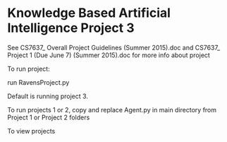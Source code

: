 Knowledge Based Artificial Intelligence Project 3
=============



See CS7637_ Overall Project Guidelines (Summer 2015).doc
and CS7637_ Project 1 (Due June 7) (Summer 2015).doc
for more info about project

To run project:

run RavensProject.py

Default is running project 3.

To run projects 1 or 2, copy and replace Agent.py in main directory from Project 1 or Project 2 folders

To view projects 
